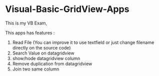 # Visual-Basic-GridView-Apps

This is my VB Exam, 

This apps has features : 
1. Read File (You can improve it to use textfield or just change filename directly on the source code)
2. Search Value on datagridview
3. show/hode datagridview column
4. Remove duplication from datagridview
5. Join two same column
